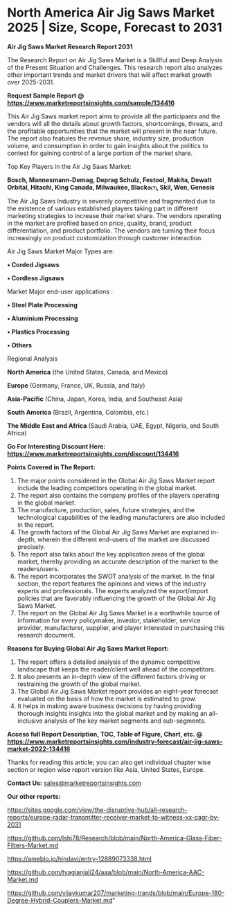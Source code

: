  # North America Air Jig Saws Market 2025 | Size, Scope, Forecast to 2031

<strong>Air Jig Saws Market Research Report 2031</strong>

The Research Report on Air Jig Saws Market is a Skillful and Deep Analysis of the Present Situation and Challenges. This research report also analyzes other important trends and market drivers that will affect market growth over 2025-2031.

<strong>Request Sample Report @ <a href=https://www.marketreportsinsights.com/sample/134416>https://www.marketreportsinsights.com/sample/134416</a></strong>

This Air Jig Saws market report aims to provide all the participants and the vendors will all the details about growth factors, shortcomings, threats, and the profitable opportunities that the market will present in the near future. The report also features the revenue share, industry size, production volume, and consumption in order to gain insights about the politics to contest for gaining control of a large portion of the market share.

Top Key Players in the Air Jig Saws Market:

<strong>Bosch, Mannesmann-Demag, Deprag Schulz, Festool, Makita, Dewalt Orbital, Hitachi, King Canada, Milwaukee, Black෧⑺, Skil, Wen, Genesis</strong>

The Air Jig Saws Industry is severely competitive and fragmented due to the existence of various established players taking part in different marketing strategies to increase their market share. The vendors operating in the market are profiled based on price, quality, brand, product differentiation, and product portfolio. The vendors are turning their focus increasingly on product customization through customer interaction.

Air Jig Saws Market Major Types are:

<strong>• Corded Jigsaws

• Cordless Jigsaws</strong>

Market Major end-user applications :

<strong>• Steel Plate Processing

• Aluminium Processing

• Plastics Processing

• Others</strong>

Regional Analysis

</u><strong><b>North America</b></strong> (the United States, Canada, and Mexico)

<strong><b>Europe </b></strong>(Germany, France, UK, Russia, and Italy)

<strong><b>Asia-Pacific</b></strong> (China, Japan, Korea, India, and Southeast Asia)

<strong><b>South America</b></strong> (Brazil, Argentina, Colombia, etc.)

<strong><b>The Middle East and Africa</b></strong> (Saudi Arabia, UAE, Egypt, Nigeria, and South Africa)

<strong>Go For Interesting Discount Here: <a href=https://www.marketreportsinsights.com/discount/134416>https://www.marketreportsinsights.com/discount/134416</a></strong>

<strong>Points Covered in The Report:</strong>
<ol>
  <li>The major points considered in the Global Air Jig Saws Market report include the leading competitors operating in the global market.</li>
  <li>The report also contains the company profiles of the players operating in the global market.</li>
  <li>The manufacture, production, sales, future strategies, and the technological capabilities of the leading manufacturers are also included in the report.</li>
  <li>The growth factors of the Global Air Jig Saws Market are explained in-depth, wherein the different end-users of the market are discussed precisely.</li>
  <li>The report also talks about the key application areas of the global market, thereby providing an accurate description of the market to the readers/users.</li>
  <li>The report incorporates the SWOT analysis of the market. In the final section, the report features the opinions and views of the industry experts and professionals. The experts analyzed the export/import policies that are favorably influencing the growth of the Global Air Jig Saws Market.</li>
  <li>The report on the Global Air Jig Saws Market is a worthwhile source of information for every policymaker, investor, stakeholder, service provider, manufacturer, supplier, and player interested in purchasing this research document.</li>
</ol>
<strong>Reasons for Buying Global Air Jig Saws Market Report:</strong>

<ol>
  <li>The report offers a detailed analysis of the dynamic competitive landscape that keeps the reader/client well ahead of the competitors.</li>
  <li>It also presents an in-depth view of the different factors driving or restraining the growth of the global market.</li>
  <li>The Global Air Jig Saws Market report provides an eight-year forecast evaluated on the basis of how the market is estimated to grow.</li>
  <li>It helps in making aware business decisions by having providing thorough insights insights into the global market and by making an all-inclusive analysis of the key market segments and sub-segments.</li>
</ol>
<strong>Access full Report Description, TOC, Table of Figure, Chart, etc. @ <a href=https://www.marketreportsinsights.com/industry-forecast/air-jig-saws-market-2022-134416>https://www.marketreportsinsights.com/industry-forecast/air-jig-saws-market-2022-134416</a></strong>


Thanks for reading this article; you can also get individual chapter wise section or region wise report version like Asia, United States, Europe.

<strong>Contact Us:</strong>
sales@marketreportsinsights.com

<strong>Our other reports:</strong>

<a href=https://sites.google.com/view/the-disruptive-hub/all-research-reports/europe-radar-transmitter-receiver-market-to-witness-xx-cagr-by-2031>https://sites.google.com/view/the-disruptive-hub/all-research-reports/europe-radar-transmitter-receiver-market-to-witness-xx-cagr-by-2031</a>

<a href=https://github.com/Ishi78/Research/blob/main/North-America-Glass-Fiber-Filters-Market.md>https://github.com/Ishi78/Research/blob/main/North-America-Glass-Fiber-Filters-Market.md</a>

<a href=https://ameblo.jp/hindavi/entry-12889073338.html>https://ameblo.jp/hindavi/entry-12889073338.html</a>

<a href=https://github.com/tyagianjali24/aaa/blob/main/North-America-AAC-Market.md>https://github.com/tyagianjali24/aaa/blob/main/North-America-AAC-Market.md</a>

<a href=https://github.com/vijaykumar207/marketing-trands/blob/main/Europe-180-Degree-Hybrid-Couplers-Market.md>https://github.com/vijaykumar207/marketing-trands/blob/main/Europe-180-Degree-Hybrid-Couplers-Market.md</a>"
